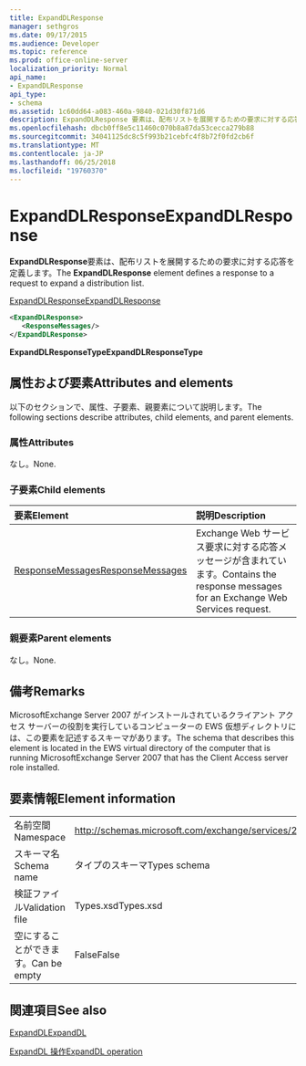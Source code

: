 ```yaml
---
title: ExpandDLResponse
manager: sethgros
ms.date: 09/17/2015
ms.audience: Developer
ms.topic: reference
ms.prod: office-online-server
localization_priority: Normal
api_name:
- ExpandDLResponse
api_type:
- schema
ms.assetid: 1c60dd64-a083-460a-9840-021d30f871d6
description: ExpandDLResponse 要素は、配布リストを展開するための要求に対する応答を定義します。
ms.openlocfilehash: dbcb0ff8e5c11460c070b8a87da53cecca279b88
ms.sourcegitcommit: 34041125dc8c5f993b21cebfc4f8b72f0fd2cb6f
ms.translationtype: MT
ms.contentlocale: ja-JP
ms.lasthandoff: 06/25/2018
ms.locfileid: "19760370"
---
```

# <a name="expanddlresponse"></a><span data-ttu-id="d8216-103">ExpandDLResponse</span><span class="sxs-lookup"><span data-stu-id="d8216-103">ExpandDLResponse</span></span>

<span data-ttu-id="d8216-104">**ExpandDLResponse**要素は、配布リストを展開するための要求に対する応答を定義します。</span><span class="sxs-lookup"><span data-stu-id="d8216-104">The **ExpandDLResponse** element defines a response to a request to expand a distribution list.</span></span> 
  
[<span data-ttu-id="d8216-105">ExpandDLResponse</span><span class="sxs-lookup"><span data-stu-id="d8216-105">ExpandDLResponse</span></span>](expanddlresponse.md)
  
```xml
<ExpandDLResponse>
   <ResponseMessages/>
</ExpandDLResponse>
```

 <span data-ttu-id="d8216-106">**ExpandDLResponseType**</span><span class="sxs-lookup"><span data-stu-id="d8216-106">**ExpandDLResponseType**</span></span>
## <a name="attributes-and-elements"></a><span data-ttu-id="d8216-107">属性および要素</span><span class="sxs-lookup"><span data-stu-id="d8216-107">Attributes and elements</span></span>

<span data-ttu-id="d8216-108">以下のセクションで、属性、子要素、親要素について説明します。</span><span class="sxs-lookup"><span data-stu-id="d8216-108">The following sections describe attributes, child elements, and parent elements.</span></span>
  
### <a name="attributes"></a><span data-ttu-id="d8216-109">属性</span><span class="sxs-lookup"><span data-stu-id="d8216-109">Attributes</span></span>

<span data-ttu-id="d8216-110">なし。</span><span class="sxs-lookup"><span data-stu-id="d8216-110">None.</span></span>
  
### <a name="child-elements"></a><span data-ttu-id="d8216-111">子要素</span><span class="sxs-lookup"><span data-stu-id="d8216-111">Child elements</span></span>

|<span data-ttu-id="d8216-112">**要素**</span><span class="sxs-lookup"><span data-stu-id="d8216-112">**Element**</span></span>|<span data-ttu-id="d8216-113">**説明**</span><span class="sxs-lookup"><span data-stu-id="d8216-113">**Description**</span></span>|
|:-----|:-----|
|[<span data-ttu-id="d8216-114">ResponseMessages</span><span class="sxs-lookup"><span data-stu-id="d8216-114">ResponseMessages</span></span>](responsemessages.md) <br/> |<span data-ttu-id="d8216-115">Exchange Web サービス要求に対する応答メッセージが含まれています。</span><span class="sxs-lookup"><span data-stu-id="d8216-115">Contains the response messages for an Exchange Web Services request.</span></span>  <br/> |
   
### <a name="parent-elements"></a><span data-ttu-id="d8216-116">親要素</span><span class="sxs-lookup"><span data-stu-id="d8216-116">Parent elements</span></span>

<span data-ttu-id="d8216-117">なし。</span><span class="sxs-lookup"><span data-stu-id="d8216-117">None.</span></span>
  
## <a name="remarks"></a><span data-ttu-id="d8216-118">備考</span><span class="sxs-lookup"><span data-stu-id="d8216-118">Remarks</span></span>

<span data-ttu-id="d8216-119">MicrosoftExchange Server 2007 がインストールされているクライアント アクセス サーバーの役割を実行しているコンピューターの EWS 仮想ディレクトリには、この要素を記述するスキーマがあります。</span><span class="sxs-lookup"><span data-stu-id="d8216-119">The schema that describes this element is located in the EWS virtual directory of the computer that is running MicrosoftExchange Server 2007 that has the Client Access server role installed.</span></span>
  
## <a name="element-information"></a><span data-ttu-id="d8216-120">要素情報</span><span class="sxs-lookup"><span data-stu-id="d8216-120">Element information</span></span>

|||
|:-----|:-----|
|<span data-ttu-id="d8216-121">名前空間</span><span class="sxs-lookup"><span data-stu-id="d8216-121">Namespace</span></span>  <br/> |http://schemas.microsoft.com/exchange/services/2006/types  <br/> |
|<span data-ttu-id="d8216-122">スキーマ名</span><span class="sxs-lookup"><span data-stu-id="d8216-122">Schema name</span></span>  <br/> |<span data-ttu-id="d8216-123">タイプのスキーマ</span><span class="sxs-lookup"><span data-stu-id="d8216-123">Types schema</span></span>  <br/> |
|<span data-ttu-id="d8216-124">検証ファイル</span><span class="sxs-lookup"><span data-stu-id="d8216-124">Validation file</span></span>  <br/> |<span data-ttu-id="d8216-125">Types.xsd</span><span class="sxs-lookup"><span data-stu-id="d8216-125">Types.xsd</span></span>  <br/> |
|<span data-ttu-id="d8216-126">空にすることができます。</span><span class="sxs-lookup"><span data-stu-id="d8216-126">Can be empty</span></span>  <br/> |<span data-ttu-id="d8216-127">False</span><span class="sxs-lookup"><span data-stu-id="d8216-127">False</span></span>  <br/> |
   
## <a name="see-also"></a><span data-ttu-id="d8216-128">関連項目</span><span class="sxs-lookup"><span data-stu-id="d8216-128">See also</span></span>



[<span data-ttu-id="d8216-129">ExpandDL</span><span class="sxs-lookup"><span data-stu-id="d8216-129">ExpandDL</span></span>](expanddl.md)
  
[<span data-ttu-id="d8216-130">ExpandDL 操作</span><span class="sxs-lookup"><span data-stu-id="d8216-130">ExpandDL operation</span></span>](expanddl-operation.md)

